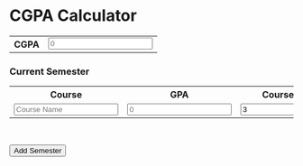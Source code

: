 <html>
<body>

<h1>CGPA Calculator</h1>
<table>
  <tr>
    <th>CGPA</th>
     <td>
      <input type="number" placeholder="0">
    </td>
  </tr>
</table>


<h3>Current Semester</h3>

<table id="CurrentSem">
  <tr>
    <th>Course</th>
    <th>GPA</th> 
    <th>Course Credit</th>
    <th>Previous Grade</th>
  </tr>
  <tr>
    <td>
      <input type="text" placeholder="Course Name">
    </td>
    <td>
      <input type="number" placeholder="0">
    </td>
    <td>
      <input type="number" value="3">
    </td>
    <td>
      <input type="number" value="0">
    </td>
  </tr>
</table>
<br>

<button type="button" onclick="myFunction()">Add Semester</button>

<script>
function myFunction() {
  var table = document.getElementById("CurrentSem");
  var row = table.insertRow(2);
  var cell1 = row.insertCell(0);
  var cell2 = row.insertCell(1);
  var cell3 = row.insertCell(2);
  cell1.innerHTML = "NEW CELL1";
  cell2.innerHTML = "NEW CELL2";
  cell3.innerHTML = "NEW CELL3";
}
</script>


</body>
</html>
